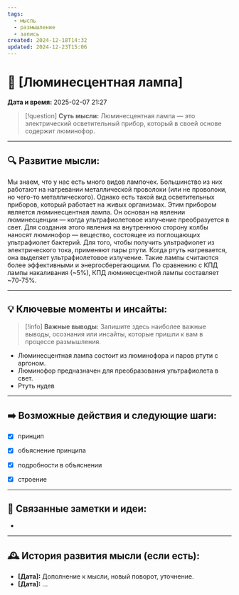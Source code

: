 ```yaml
---
tags:
  - мысль
  - размышление
  - запись
created: 2024-12-18T14:32
updated: 2024-12-23T15:06
---
```


# 💭  [Люминесцентная лампа]

**Дата и время:** 2025-02-07 21:27

> [!question] **Суть мысли:**
> Люминесцентная лампа — это электрический осветительный прибор, который в своей основе содержит люминофор.

---

## 🔍 Развитие мысли:

Мы знаем, что у нас есть много видов лампочек. Большинство из них работают на нагревании металлической проволоки (или не проволоки, но чего-то металлического). Однако есть такой вид осветительных приборов, который работает на живых организмах.
Этим прибором является люминесцентная лампа. Он основан на явлении люминесценции — когда ультрафиолетовое излучение преобразуется в свет.
Для создания этого явления на внутреннюю сторону колбы наносят люминофор — вещество, состоящее из поглощающих ультрафиолет бактерий.
Для того, чтобы получить ультрафиолет из электрического тока, применяют пары ртути. Когда ртуть нагревается, она выделяет ультрафиолетовое излучение.
Такие лампы считаются более эффективными и энергосберегающими. По сравнению с КПД лампы накаливания (~5%), КПД люминесцентной лампы составляет ~70-75%.

---

## 💡 Ключевые моменты и инсайты:

> [!info] **Важные выводы:**
> Запишите здесь наиболее важные выводы, осознания или инсайты, которые пришли к вам в процессе размышления.

- Люминесцентная лампа состоит из люминофора и паров ртути с аргоном.
- Люминофор предназначен для преобразования ультрафиолета в свет.
- Ртуть нудев

---

## ➡️ Возможные действия и следующие шаги:

- [x] принцип
- [x] объяснение принципа
- [x] подробности в объяснении
- [x] строение


---

## 🔄 Связанные заметки и идеи:

- 

---

## 🕰️ История развития мысли (если есть):

* **[Дата]:**  Дополнение к мысли, новый поворот, уточнение.
* **[Дата]:**  ...